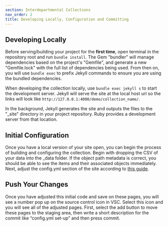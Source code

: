 ```yaml
---
section: Interdepartmental Collections
nav_order: 2
title: Developing Locally, Configuration and Committing
---
```


## Developing Locally 

Before serving/building your project for the **first time**, open terminal in the repository root and run `bundle install`. 
The Gem "bundler" will manage dependencies based on the project's "Gemfile", and generate a new "Gemfile.lock" with the full list of dependencies being used. From then on, you will use `bundle exec` to prefix Jekyll commands to ensure you are using the bundled dependencies.

When developing the collection locally, use `bundle exec jekyll s` to start the development server. Jekyll will serve the site at the local host url so the links will look like `http://127.0.0.1:4000/demo/collection_name/`.

In the background, Jekyll generates the site and outputs the files to the "_site" directory in your project repository.
Ruby provides a development server from that location.

## Initial Configuration

Once you have a local version of your site open, you can begin the process of building and configuring the collection. Begin with dropping the CSV of your data into the _data folder. If the object path metadata is correct, you should be able to see the items and their associated objects immediately. Next, adjust the config.yml section of the site according to [this guide](https://collectionbuilder.github.io/cb-docs/docs/config/url/). 

## Push Your Changes

Once you have adjusted this initial code and save on these pages, you will see a number pop up on the source control icon in VSC. Select this icon and you will see all of the adjusted pages. First, select the add button to move these pages to the staging area, then write a short description for the commit like “config.yml set-up” and then press commit.
